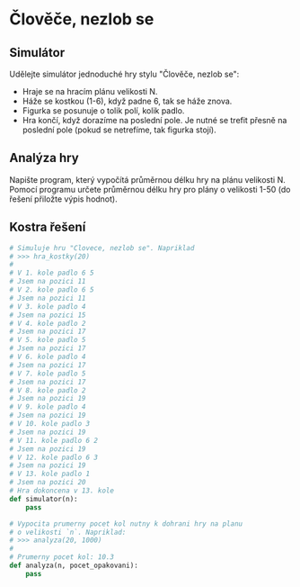 # Člověče, nezlob se

## Simulátor
Udělejte simulátor jednoduché hry stylu "Člověče, nezlob se":
- Hraje se na hracím plánu velikosti N.
- Háže se kostkou (1-6), když padne 6, tak se háže znova.
- Figurka se posunuje o tolik polí, kolik padlo.
- Hra končí, když dorazíme na poslední pole. Je nutné se trefit přesně na poslední pole (pokud se netrefíme, tak figurka stojí).

## Analýza hry
Napište program, který vypočítá průměrnou délku hry na plánu velikosti N. Pomocí programu určete průměrnou délku hry pro plány o velikosti 1-50 (do řešení přiložte výpis hodnot).

## Kostra řešení

```python
# Simuluje hru "Clovece, nezlob se". Napriklad
# >>> hra_kostky(20)
#
# V 1. kole padlo 6 5
# Jsem na pozici 11
# V 2. kole padlo 6 5
# Jsem na pozici 11
# V 3. kole padlo 4
# Jsem na pozici 15
# V 4. kole padlo 2
# Jsem na pozici 17
# V 5. kole padlo 5
# Jsem na pozici 17
# V 6. kole padlo 4
# Jsem na pozici 17
# V 7. kole padlo 5
# Jsem na pozici 17
# V 8. kole padlo 2
# Jsem na pozici 19
# V 9. kole padlo 4
# Jsem na pozici 19
# V 10. kole padlo 3
# Jsem na pozici 19
# V 11. kole padlo 6 2
# Jsem na pozici 19
# V 12. kole padlo 6 3
# Jsem na pozici 19
# V 13. kole padlo 1
# Jsem na pozici 20
# Hra dokoncena v 13. kole
def simulator(n):
    pass

# Vypocita prumerny pocet kol nutny k dohrani hry na planu
# o velikosti `n`. Napriklad:
# >>> analyza(20, 1000)
#
# Prumerny pocet kol: 10.3
def analyza(n, pocet_opakovani):
    pass
```
